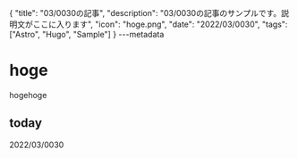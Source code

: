 {
  "title": "03/0030の記事",
  "description": "03/0030の記事のサンプルです。説明文がここに入ります",
  "icon": "hoge.png",
  "date": "2022/03/0030",
  "tags": ["Astro", "Hugo", "Sample"]
}
---metadata

# hoge
hogehoge

## today
2022/03/0030